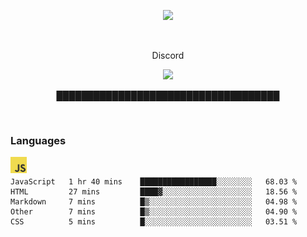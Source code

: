 <p align="center">
  <img src="https://lewd.pics/p/46r1.png">
</p>
‎<p align="center">Discord</p>

<p align="center">
  <img src="https://discord.c99.nl/widget/theme-2/287977955240706060.png">
</p>

<p align="center">████████████████████████████████████</p></br>

### Languages

<img align="left" alt="JavaScript" width="26px" src="https://raw.githubusercontent.com/github/explore/80688e429a7d4ef2fca1e82350fe8e3517d3494d/topics/javascript/javascript.png" /></br>

<!--START_SECTION:waka-->
```text
JavaScript   1 hr 40 mins    █████████████████░░░░░░░░   68.03 % 
HTML         27 mins         ████▓░░░░░░░░░░░░░░░░░░░░   18.56 % 
Markdown     7 mins          █▒░░░░░░░░░░░░░░░░░░░░░░░   04.98 % 
Other        7 mins          █▒░░░░░░░░░░░░░░░░░░░░░░░   04.90 % 
CSS          5 mins          █░░░░░░░░░░░░░░░░░░░░░░░░   03.51 % 
```
<!--END_SECTION:waka-->
